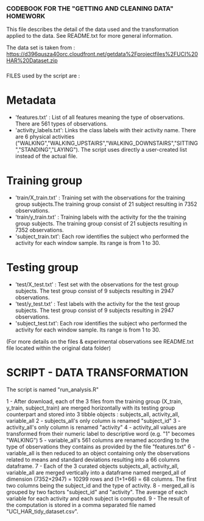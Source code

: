 ### CODEBOOK FOR THE "GETTING AND CLEANING DATA" HOMEWORK ###

This file describes the detail of the data used and the transformation applied to the data. See README.txt for more general information.

The data set is taken from :
https://d396qusza40orc.cloudfront.net/getdata%2Fprojectfiles%2FUCI%20HAR%20Dataset.zip  

###
FILES used by the script are :
# Metadata
- 'features.txt'       : List of all features meaning the type of observations. There are 561 types of observations.
- 'activity_labels.txt': Links the class labels with their activity name. There are 6 physical activities ("WALKING","WALKING_UPSTAIRS","WALKING_DOWNSTAIRS","SITTING","STANDING","LAYING"). The script uses directly a user-created list instead of the actual file.

# Training group
- 'train/X_train.txt'  : Training set with the observations for the training group subjects.The training group consist of 21 subject resulting in 7352 observations.
- 'train/y_train.txt'  : Training labels with the activity for the the training group subjects. The training group consist of 21 subjects resulting in 7352 observations. 
- 'subject_train.txt': Each row identifies the subject who performed the activity for each window sample. Its range is from 1 to 30.

# Testing group
- 'test/X_test.txt'    : Test set with the observations for the test group subjects. The test group consist of 9 subjects resulting in 2947 observations.
- 'test/y_test.txt'    : Test labels with the activity for the the test group subjects. The test group consist of 9 subjects resulting in 2947 observations.
- 'subject_test.txt': Each row identifies the subject who performed the activity for each window sample. Its range is from 1 to 30.

(For more details on the files & experimental observations see README.txt file located within the original data folder)
###

###
# SCRIPT - DATA TRANSFORMATION
The script is named "run_analysis.R"

1 - After download, each of the 3 files from the training group (X_train, y_train, subject_train) are merged horizontally with its testing group counterpart and stored into 3 tibble objects : subjects_all, activity_all, variable_all
2 - subjects_all's only column is renamed "subject_id"
3 - activity_all's only column is renamed "activity"
4 - activity_all values are transformed from their numeric label to descriptive word (e.g. "1" becomes "WALKING") 
5 - variable_all's 561 columns are renamed according to the type of observations they contains as provided by the file "features.txt"
6 - variable_all is then reduced to an object containing only the observations related to means and standard deviations resulting into a 66 columns dataframe.
7 - Each of the 3 curated objects subjects_all, activity_all, variable_all are merged vertically into a dataframe named
merged_all of dimension (7352+2947) = 10299 rows and (1+1+66) = 68 columns. The first two columns being the subject_id and the type of activity.
8 - merged_all is grouped by two factors "subject_id" and "activity". The average of each variable for each activity and each subject is computed. 
9 - The result of the computation is stored in a comma separated file named "UCI_HAR_tidy_dataset.csv".  
###





